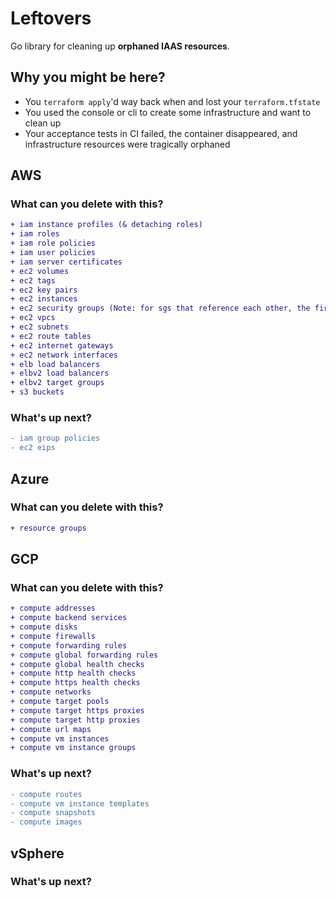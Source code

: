 # Leftovers

Go library for cleaning up **orphaned IAAS resources**.


## Why you might be here?
- You `terraform apply`'d way back when and lost your `terraform.tfstate`
- You used the console or cli to create some infrastructure and want to clean up
- Your acceptance tests in CI failed, the container disappeared, and
infrastructure resources were tragically orphaned

## AWS
### What can you delete with this?

```diff
+ iam instance profiles (& detaching roles)
+ iam roles
+ iam role policies
+ iam user policies
+ iam server certificates
+ ec2 volumes
+ ec2 tags
+ ec2 key pairs
+ ec2 instances
+ ec2 security groups (Note: for sgs that reference each other, the first pass will delete the references. Run through a second time.)
+ ec2 vpcs
+ ec2 subnets
+ ec2 route tables
+ ec2 internet gateways
+ ec2 network interfaces
+ elb load balancers
+ elbv2 load balancers
+ elbv2 target groups
+ s3 buckets
```

### What's up next?

```diff
- iam group policies
- ec2 eips
```

## Azure
### What can you delete with this?

```diff
+ resource groups
```

## GCP
### What can you delete with this?

```diff
+ compute addresses
+ compute backend services
+ compute disks
+ compute firewalls
+ compute forwarding rules
+ compute global forwarding rules
+ compute global health checks
+ compute http health checks
+ compute https health checks
+ compute networks
+ compute target pools
+ compute target https proxies
+ compute target http proxies
+ compute url maps
+ compute vm instances
+ compute vm instance groups
```
### What's up next?

```diff
- compute routes
- compute vm instance templates
- compute snapshots
- compute images
```

## vSphere
### What's up next?

